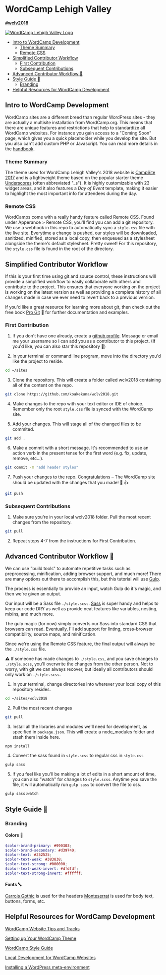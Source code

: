 # WordCamp Lehigh Valley
**[#wclv2018](https://2018.lehighvalley.wordcamp.org/)**

[![WordCamp Lehigh Valley Logo](https://2018.lehighvalley.wordcamp.org/files/2018/04/WordCamp-GearLogo-150x150.png)](https://2018.lehighvalley.wordcamp.org/)

<!-- TOC depthFrom:2 depthTo:3 -->

- [Intro to WordCamp Development](#intro-to-wordcamp-development)
  - [Theme Summary](#theme-summary)
  - [Remote CSS](#remote-css)
- [Simplified Contributor Workflow](#simplified-contributor-workflow)
  - [First Contribution](#first-contribution)
  - [Subsequent Contributions](#subsequent-contributions)
- [Advanced Contributor Workflow :construction:](#advanced-contributor-workflow-construction)
- [Style Guide :construction:](#style-guide-construction)
  - [Branding](#branding)
- [Helpful Resources for WordCamp Development](#helpful-resources-for-wordcamp-development)

<!-- /TOC -->

## Intro to WordCamp Development

WordCamp sites are a different breed than regular WordPress sites - they are actually a multisite installation from WordCamp.org. This means that there are unique features and restrictions that help to standardize all WordCamp websites. For instance you gain access to a "Coming Soon" page, which gives you a quick placeholder while you develop the site. But you also can't add custom PHP or Javascript. You can read more details in the [handbook](https://make.wordpress.org/community/handbook/wordcamp-organizer/first-steps/web-presence/setting-up-your-wordcamp-theme/).

### Theme Summary

The theme used for WordCamp Lehigh Valley's 2018 website is [CampSite 2017](https://make.wordpress.org/community/2017/05/08/the-new-wordcamp-base-theme-campsite-2017/) and is a lightweight theme based on the popular starter theme [Underscores](https://underscores.me/) (often abbreviated "_s"). It is highly customizable with 23 widget areas, and it also features a *Day of Event* template, making it easier to highlight the most important info for attendees during the day.

### Remote CSS

WordCamps come with a really handy feature called Remote CSS. Found under Apperance > Remote CSS, you'll find you can add a git repository. We use a webhook in this repo to automatically sync a `style.css` file with the live site. Everytime a change is pushed, our styles will be downloaded, sanitized, minified, stored as a local copy, then enqueued as a stylesheet alongside the theme's default stylesheet. Pretty sweet! For this repository, the `style.css` file is found in the root of the directory.

## Simplified Contributor Workflow

If this is your first time using git and source control, these instructions will provide a simplified workflow to easily collaborate with others and contribute to the project. This ensures that everyone working on the project is working on the latest version as well as providing a complete history of all changes made in case we ever need to revert back to a previous version.

If you'd like a great resource for learning more about git, then check out the free book [Pro Git](https://git-scm.com/book/en/v2) :blue_book: for further documentation and examples.

### First Contribution

1. If you don't have one already, create a [github profile](https://github.com). Message or email me your username so I can add you as a contributor to this project. (If you'd like, you can also star this repository :star2:)

2. In your terminal or command line program, move into the directory you'd like the project to reside.

```bash
cd ~/sites
```

3. Clone the repository. This will create a folder called wclv2018 containing all of the content on the repo.

```bash
git clone https://github.com/koakekuna/wclv2018.git
```

4. Make changes to the repo with your text editor or IDE of choice. Remember only the root `style.css` file is synced with the WordCamp site.

5. Add your changes. This will stage all of the changed files to be commited.

```bash
git add .
```

6. Make a commit with a short message. It's recommended to use an action verb in the present tense for the first word (e.g. fix, update, remove, etc...).

```bash
git commit -m "add header styles"
```

7. Push your changes to the repo. Congratulations – The WordCamp site should be updated with the changes that you made! :tada: :thumbsup:

```bash
git push
```

### Subsequent Contributions

1. Make sure you're in your local wclv2018 folder. Pull the most recent changes from the repository.

```bash
git pull
```

2. Repeat steps 4-7 from the instructions for First Contribution.

## Advanced Contributor Workflow :construction:

We can use "build tools" to automate repetitive tasks such as preprocessing, minification, adding browser support, and much more! There are many options out there to accomplish this, but this tutorial will use [Gulp](https://gulpjs.com/).

The process is essentially to provide an input, watch Gulp do it's magic, and then we're given an output.

Our input will be a Sass file `./style.scss`. [Sass](https://sass-lang.com/) is super handy and helps to keep our code DRY as well as provide neat features like variables, nesting, mixins, and much more.

The gulp magic (for now) simply converts our Sass into standard CSS that browsers can read. Eventually, I'll add support for linting, cross-browser compatibility, source maps, and minification.

Since we're using the Remote CSS feature, the final output will always be the `./style.css` file.

:warning: If someone has made changes to `./style.css`, and you save changes to `./style.scss`, you'll overwrite the changes from the other person. Not to worry, with git we can always recover, but ideally all contributors should only work on `./style.scss`.

1. In your terminal, change directories into wherever your local copy of this repository resides.

  ```bash
  cd ~/sites/wclv2018
  ```

2. Pull the most recent changes

```bash
git pull
```

3. Install all the libraries and modules we'll need for development, as specified in `package.json`. This will create a node_modules folder and stash them inside here.

```bash
npm install
```

4. Convert the sass found in `style.scss` to regular css in `style.css`

```bash
gulp sass
```

5. If you feel like you'll be making a lot of edits in a short amount of time, you can also "watch" for changes to `style.scss`. Anytime you  save the file, it will automatically run `gulp sass` to convert the file to css.

```bash
gulp sass:watch
```

## Style Guide :construction:

### Branding

#### Colors :traffic_light:

```scss
$color-brand-primary: #990303;
$color-brand-secondary: #d39740;
$color-text: #252525;
$color-text-weak: #383838;
$color-text-strong: #000000;
$color-text-weak-invert: #dfdfdf;
$color-text-strong-invert: #ffffff;
```

#### Fonts :abc:

[Carrois Gothic](https://fonts.google.com/specimen/Carrois+Gothic) is used for the headers
[Monteserrat](https://fonts.google.com/specimen/Montserrat) is used for body text, buttons, forms, etc.

## Helpful Resources for WordCamp Development

[WordCamp Website Tips and Tracks](https://www.thomasvitale.com/wordcamp-website-tips-tricks/)

[Setting up Your WordCamp Theme](https://make.wordpress.org/community/handbook/wordcamp-organizer/first-steps/web-presence/setting-up-your-wordcamp-theme/)

[WordCamp Style Guide](https://github.com/lucijanblagonic/wordcamp-style-guide)

[Local Development for WordCamp Websites](https://ryelle.codes/2016/07/local-development-for-wordcamp-websites/)

[Installing a WordPress meta-environment](https://github.com/WordPress/meta-environment/blob/master/docs/install.md)
